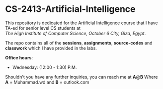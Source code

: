 # CS-2413-Artificial-Intelligence

This repository is dedicated for the Artificial Intelligence course that I have TA-ed for senior level CS students at<br> <i>The High Institute of Computer Science, October 6 City, Giza, Egypt</i>.

The repo contains all of the <b>sessions</b>, <b>assignments</b>, <b>source-codes</b> and <b>classwork</b> which I have provided in the labs.

<b>Office hours</b>:
<ul>
  <li>Wednesday: (12:00 - 1:30) P.M. </li>
</ul>

Shouldn't you have any further inquiries, you can reach me at <b>A</b>@<b>B</b> 
Where <br>
<b>A</b> = Muhammad.wd
and
<b>B</b> = outlook.com
